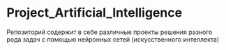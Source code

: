# Project_Artificial_Intelligence
Репозиторий содержит в себе различные проекты решения разного рода задач с помощью нейронных сетей (искусственного интеллекта)
